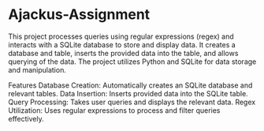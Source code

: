 # Ajackus-Assignment

This project processes queries using regular expressions (regex) and interacts with a SQLite database to store and display data. It creates a database and table, inserts the provided data into the table, and allows querying of the data. The project utilizes Python and SQLite for data storage and manipulation.

Features
Database Creation: Automatically creates an SQLite database and relevant tables.
Data Insertion: Inserts provided data into the SQLite table.
Query Processing: Takes user queries and displays the relevant data.
Regex Utilization: Uses regular expressions to process and filter queries effectively.
